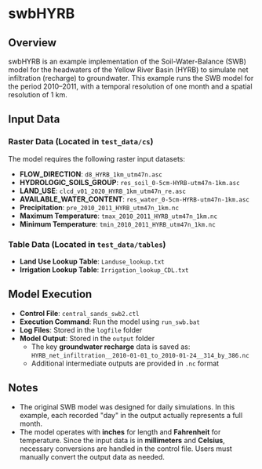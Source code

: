 # swbHYRB

## Overview
swbHYRB is an example implementation of the Soil-Water-Balance (SWB) model for the headwaters of the Yellow River Basin (HYRB) to simulate net infiltration (recharge) to groundwater. This example runs the SWB model for the period 2010–2011, with a temporal resolution of one month and a spatial resolution of 1 km.

## Input Data
### Raster Data (Located in `test_data/cs`)
The model requires the following raster input datasets:
- **FLOW_DIRECTION**: `d8_HYRB_1km_utm47n.asc`
- **HYDROLOGIC_SOILS_GROUP**: `res_soil_0-5cm-HYRB-utm47n-1km.asc`
- **LAND_USE**: `clcd_v01_2020_HYRB_1km_utm47n_re.asc`
- **AVAILABLE_WATER_CONTENT**: `res_water_0-5cm-HYRB-utm47n-1km.asc`
- **Precipitation**: `pre_2010_2011_HYRB_utm47n_1km.nc`
- **Maximum Temperature**: `tmax_2010_2011_HYRB_utm47n_1km.nc`
- **Minimum Temperature**: `tmin_2010_2011_HYRB_utm47n_1km.nc`

### Table Data (Located in `test_data/tables`)
- **Land Use Lookup Table**: `Landuse_lookup.txt`
- **Irrigation Lookup Table**: `Irrigation_lookup_CDL.txt`

## Model Execution
- **Control File**: `central_sands_swb2.ctl`
- **Execution Command**: Run the model using `run_swb.bat`
- **Log Files**: Stored in the `logfile` folder
- **Model Output**: Stored in the `output` folder
  - The key **groundwater recharge** data is saved as: `HYRB_net_infiltration__2010-01-01_to_2010-01-24__314_by_386.nc`
  - Additional intermediate outputs are provided in `.nc` format

## Notes
- The original SWB model was designed for daily simulations. In this example, each recorded "day" in the output actually represents a full month.
- The model operates with **inches** for length and **Fahrenheit** for temperature. Since the input data is in **millimeters** and **Celsius**, necessary conversions are handled in the control file. Users must manually convert the output data as needed.
